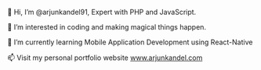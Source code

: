 👋 Hi, I’m @arjunkandel91, Expert with PHP and JavaScript.

👀 I’m interested in coding and making magical things happen.

🌱 I’m currently learning Mobile Application Development using React-Native

📫 Visit my personal portfolio website www.arjunkandel.com

<!---
arjunkandel91/arjunkandel91 is a ✨ special ✨ repository because its `README.md` (this file) appears on your GitHub profile.
You can click the Preview link to take a look at your changes.
--->
